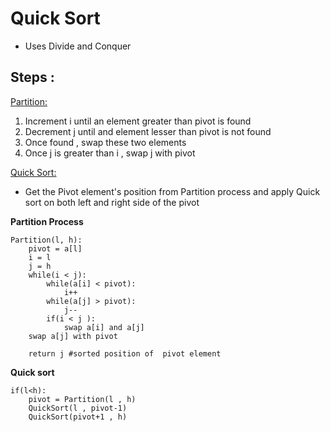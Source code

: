 # Quick Sort

- Uses Divide and Conquer

## Steps :

<u>Partition:</u>

1. Increment i until an element greater than pivot is found
2. Decrement j until and element lesser than pivot is not found
3. Once found , swap these two elements
4. Once j is greater than i , swap j with pivot

<u>Quick Sort:</u>

- Get the Pivot element's position from Partition process and apply Quick sort on both left and right side of the pivot 


<b>Partition Process </b>

```
Partition(l, h):
    pivot = a[l]
    i = l
    j = h
    while(i < j):
        while(a[i] < pivot):
            i++
        while(a[j] > pivot):
            j--
        if(i < j ):
            swap a[i] and a[j]
    swap a[j] with pivot
    
    return j #sorted position of  pivot element
```

<b>Quick sort</b>

```
if(l<h):
    pivot = Partition(l , h)
    QuickSort(l , pivot-1)
    QuickSort(pivot+1 , h)


```
